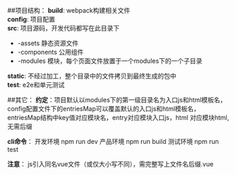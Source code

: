 ##项目结构：
**build**: webpack构建相关文件  
**config**: 项目配置  
**src**: 项目源码，开发代码都写在此目录下
* -assets 静态资源文件
* -components 公用组件
* -modules 模块，每个页面文件放置于一个modules下的一个子目录  

**static**: 不经过加工，整个目录中的文件拷贝到最终生成的包中  
**test**: e2e和单元测试

##其它：
**约定**：项目默认以modules下的第一级目录名为入口js和html模板名，
config配置文件下的entriesMap可以覆盖默认的入口js和html模板名，
entriesMap结构中key值对应模块名，entry对应模块入口js，html
对应模块html,无需后缀

**cli命令**：
开发环境 npm run dev
产品环境 npm run build
测试环境 npm run test

**注意**：
js引入同名vue文件（或仅大小写不同），需完整写上文件名后缀.vue
